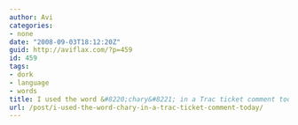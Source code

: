 ```yaml
---
author: Avi
categories:
- none
date: "2008-09-03T18:12:20Z"
guid: http://aviflax.com/?p=459
id: 459
tags:
- dork
- language
- words
title: I used the word &#8220;chary&#8221; in a Trac ticket comment today.
url: /post/i-used-the-word-chary-in-a-trac-ticket-comment-today/
---
```

